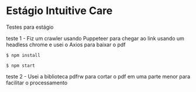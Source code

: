 # Estágio Intuitive Care
Testes para estágio

teste 1 - Fiz um crawler usando Puppeteer para chegar ao link usando um
headless chrome e usei o Axios para baixar o pdf

```
$ npm install
```
```
$ npm start
```

teste 2 - Usei a biblioteca pdfrw para cortar o pdf em uma parte menor para
facilitar o processamento